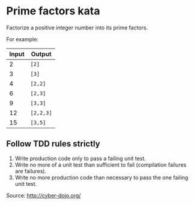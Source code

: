 # Prime factors kata

Factorize a positive integer number into its prime factors.

For example:

| **Input** | **Output** |
|-----------|------------|
| 2         | `[2]`      |
| 3         | `[3]`      |
| 4         | `[2,2]`    |
| 6         | `[2,3]`    |
| 9         | `[3,3]`    |
| 12        | `[2,2,3]`  |
| 15        | `[3,5]`    |

## Follow TDD rules strictly

1. Write production code only to pass a failing unit test.
2. Write no more of a unit test than sufficient to fail (compilation failures are failures).
3. Write no more production code than necessary to pass the one failing unit test.

Source: <http://cyber-dojo.org/>
